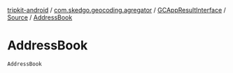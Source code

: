 [tripkit-android](../../../index.md) / [com.skedgo.geocoding.agregator](../../index.md) / [GCAppResultInterface](../index.md) / [Source](index.md) / [AddressBook](./-address-book.md)

# AddressBook

`AddressBook`